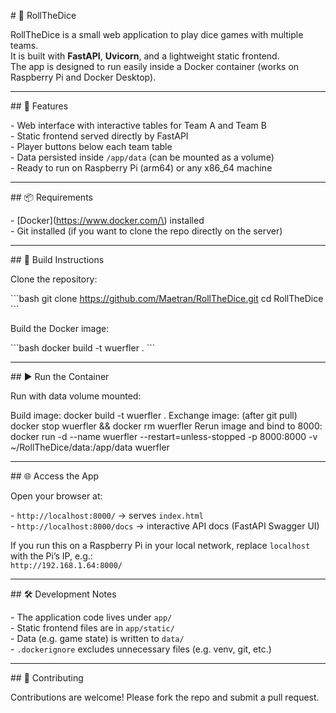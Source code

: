 \# 🎲 RollTheDice

RollTheDice is a small web application to play dice games with multiple teams.  
It is built with **FastAPI**, **Uvicorn**, and a lightweight static frontend.  
The app is designed to run easily inside a Docker container \(works on Raspberry Pi and Docker Desktop\).

---

\## 🚀 Features

\- Web interface with interactive tables for Team A and Team B  
\- Static frontend served directly by FastAPI  
\- Player buttons below each team table  
\- Data persisted inside `/app/data` \(can be mounted as a volume\)  
\- Ready to run on Raspberry Pi \(arm64\) or any x86\_64 machine  

---

\## 📦 Requirements

\- \[Docker\]\(https://www.docker.com/\) installed  
\- Git installed \(if you want to clone the repo directly on the server\)  

---

\## 🔨 Build Instructions

Clone the repository:

\```bash
git clone https://github.com/Maetran/RollTheDice.git
cd RollTheDice
\```

Build the Docker image:

\```bash
docker build -t wuerfler .
\```

---

\## ▶️ Run the Container

Run with data volume mounted:

Build image: docker build -t wuerfler .
Exchange image: (after git pull) docker stop wuerfler && docker rm wuerfler
Rerun image and bind to 8000: docker run -d --name wuerfler --restart=unless-stopped -p 8000:8000 -v ~/RollTheDice/data:/app/data wuerfler

---

\## 🌐 Access the App

Open your browser at:

\- `http://localhost:8000/` → serves `index.html`  
\- `http://localhost:8000/docs` → interactive API docs \(FastAPI Swagger UI\)  

If you run this on a Raspberry Pi in your local network, replace `localhost` with the Pi’s IP, e.g.:  
`http://192.168.1.64:8000/`

---

\## 🛠 Development Notes

\- The application code lives under `app/`  
\- Static frontend files are in `app/static/`  
\- Data \(e.g. game state\) is written to `data/`  
\- `.dockerignore` excludes unnecessary files \(e.g. venv, git, etc.\)  

---

\## 🤝 Contributing

Contributions are welcome\! Please fork the repo and submit a pull request.  

